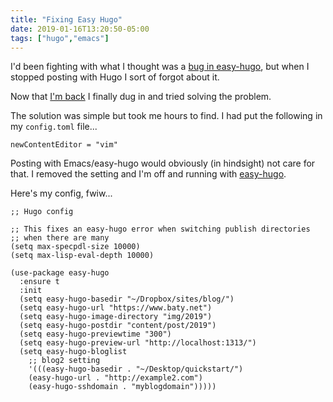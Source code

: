 ```yaml
---
title: "Fixing Easy Hugo"
date: 2019-01-16T13:20:50-05:00
tags: ["hugo","emacs"]
---
```


I'd been fighting with what I thought was a [bug in easy-hugo](https://github.com/masasam/emacs-easy-hugo/issues/47), but when I stopped posting with Hugo I sort of forgot about it.

Now that [I'm back](https://www.baty.net/2019/burning-down-the-other-blogs/) I finally dug in and tried solving the problem.

The solution was simple but took me hours to find. I had put the following in my `config.toml` file...

`newContentEditor = "vim"`

Posting with Emacs/easy-hugo would obviously (in hindsight) not care for that. I removed the setting and I'm off and running with [easy-hugo](https://github.com/masasam/emacs-easy-hugo/).

Here's my config, fwiw...

```
;; Hugo config

;; This fixes an easy-hugo error when switching publish directories
;; when there are many
(setq max-specpdl-size 10000)
(setq max-lisp-eval-depth 10000)

(use-package easy-hugo
  :ensure t
  :init
  (setq easy-hugo-basedir "~/Dropbox/sites/blog/")
  (setq easy-hugo-url "https://www.baty.net")
  (setq easy-hugo-image-directory "img/2019")
  (setq easy-hugo-postdir "content/post/2019")
  (setq easy-hugo-previewtime "300")
  (setq easy-hugo-preview-url "http://localhost:1313/")
  (setq easy-hugo-bloglist
	;; blog2 setting
	'(((easy-hugo-basedir . "~/Desktop/quickstart/")
	(easy-hugo-url . "http://example2.com")
	(easy-hugo-sshdomain . "myblogdomain")))))
```
